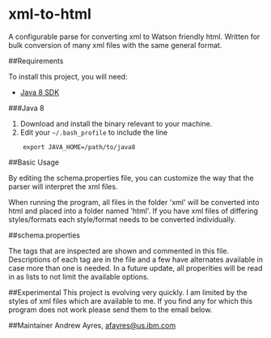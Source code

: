 # xml-to-html

A configurable parse for converting xml to Watson friendly html. Written for bulk conversion of many xml files with the same general format.


##Requirements

To install this project, you will need:

- [Java 8 SDK](http://www.oracle.com/technetwork/java/javase/downloads/jdk8-downloads-2133151.html)

###Java 8

1. Download and install the binary relevant to your machine.
2. Edit your `~/.bash_profile` to include the line
```
    export JAVA_HOME=/path/to/java8
```

##Basic Usage

By editing the schema.properties file, you can customize the way that the parser will interpret the xml files.

When running the program, all files in the folder 'xml' will be converted into html and placed into a folder named 'html'. If you have xml files of differing styles/formats each style/format needs to be converted individually.

##schema.properties

The tags that are inspected are shown and commented in this file. Descriptions of each tag are in the file and a few have alternates available in case more than one is needed. In a future update, all properities will be read in as lists to not limit the available options.

##Experimental
This project is evolving very quickly. I am limited by the styles of xml files which are available to me. If you find any for which this program does not work please send them to the email below.

##Maintainer
Andrew Ayres, afayres@us.ibm.com